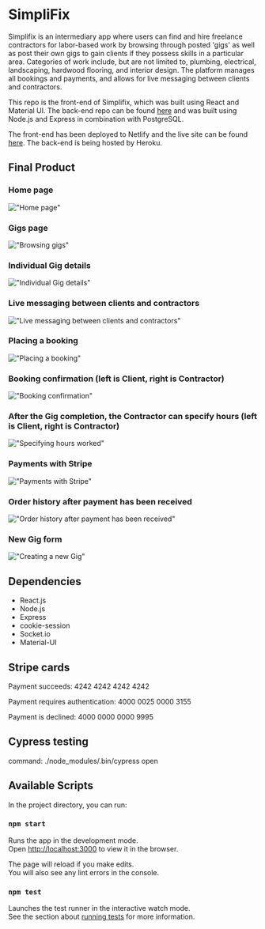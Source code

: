 # SimpliFix

Simplifix is an intermediary app where users can find and hire freelance contractors for labor-based work by browsing through posted 'gigs' as well as post their own gigs to gain clients if they possess skills in a particular area. Categories of work include, but are not limited to, plumbing, electrical, landscaping, hardwood flooring, and interior design. The platform manages all bookings and payments, and allows for live messaging between clients and contractors.

This repo is the front-end of Simplifix, which was built using React and Material UI.
The back-end repo can be found [here](https://github.com/shadeemerhi/simplifix-api) and was built using Node.js and Express in combination with PostgreSQL.

The front-end has been deployed to Netlify and the live site can be found [here](https://mystifying-albattani-f243f1.netlify.app/). The back-end is being hosted by Heroku.

## Final Product

### Home page

!["Home page"]()

### Gigs page

!["Browsing gigs"]()

### Individual Gig details

!["Individual Gig details"]()

### Live messaging between clients and contractors

!["Live messaging between clients and contractors"]()

### Placing a booking

!["Placing a booking"]()

### Booking confirmation (left is Client, right is Contractor)

!["Booking confirmation"]()

### After the Gig completion, the Contractor can specify hours (left is Client, right is Contractor)

!["Specifying hours worked"]()

### Payments with Stripe

!["Payments with Stripe"]()

### Order history after payment has been received

!["Order history after payment has been received"]()

### New Gig form

!["Creating a new Gig"]()

## Dependencies

- React.js
- Node.js
- Express
- cookie-session
- Socket.io
- Material-UI

## Stripe cards

Payment succeeds: 4242 4242 4242 4242

Payment requires authentication: 4000 0025 0000 3155

Payment is declined: 4000 0000 0000 9995

## Cypress testing

command: ./node_modules/.bin/cypress open

## Available Scripts

In the project directory, you can run:

### `npm start`

Runs the app in the development mode.<br>
Open [http://localhost:3000](http://localhost:3000) to view it in the browser.

The page will reload if you make edits.<br>
You will also see any lint errors in the console.

### `npm test`

Launches the test runner in the interactive watch mode.<br>
See the section about [running tests](https://facebook.github.io/create-react-app/docs/running-tests) for more information.
